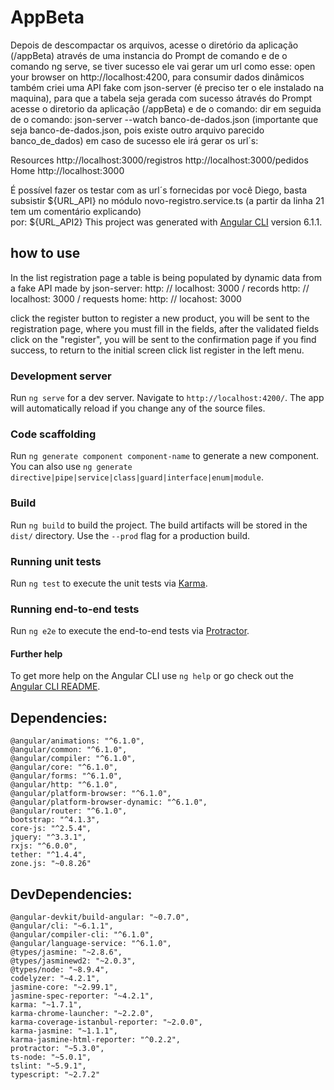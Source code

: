 # AppBeta

Depois de descompactar os arquivos, acesse o diretório da aplicação (/appBeta) através de uma instancia do Prompt de comando e de o comando ng serve, se tiver sucesso ele vai gerar um url como esse: open your browser on http://localhost:4200, para consumir dados dinâmicos também criei uma API fake com json-server (é preciso ter o ele instalado na maquina), para que a tabela seja gerada com sucesso átravés do Prompt acesse o diretorio da aplicação (/appBeta) e de o comando: dir em seguida de o comando: json-server --watch banco-de-dados.json (importante que seja banco-de-dados.json, pois existe outro arquivo parecido banco_de_dados) em caso de sucesso ele irá gerar os url´s: 
  
Resources
  http://localhost:3000/registros
  http://localhost:3000/pedidos
  Home
  http://localhost:3000

É possível fazer os testar com as url´s fornecidas por você Diego, basta subsistir 
${URL_API}
no módulo novo-registro.service.ts (a partir da linha 21 tem um comentário explicando)   
por: ${URL_API2}
This project was generated with [Angular CLI](https://github.com/angular/angular-cli) version 6.1.1.

## how to use

In the list registration page a table is being populated by dynamic data from a fake API made by json-server:
  http: // localhost: 3000 / records
  http: // localhost: 3000 / requests
  home: http: // locahost: 3000

click the register button to register a new product, you will be sent to the registration page, where you must fill in the fields, after the validated fields click on the "register", you will be sent to the confirmation page if you find success, to return to the initial screen click list register in the left menu. 

### Development server

Run `ng serve` for a dev server. Navigate to `http://localhost:4200/`. The app will automatically reload if you change any of the source files.

### Code scaffolding

Run `ng generate component component-name` to generate a new component. You can also use `ng generate directive|pipe|service|class|guard|interface|enum|module`.

### Build

Run `ng build` to build the project. The build artifacts will be stored in the `dist/` directory. Use the `--prod` flag for a production build.

### Running unit tests

Run `ng test` to execute the unit tests via [Karma](https://karma-runner.github.io).

### Running end-to-end tests

Run `ng e2e` to execute the end-to-end tests via [Protractor](http://www.protractortest.org/).

#### Further help

To get more help on the Angular CLI use `ng help` or go check out the [Angular CLI README](https://github.com/angular/angular-cli/blob/master/README.md).

## Dependencies:

    @angular/animations: "^6.1.0",
    @angular/common: "^6.1.0",
    @angular/compiler: "^6.1.0",
    @angular/core: "^6.1.0",
    @angular/forms: "^6.1.0",
    @angular/http: "^6.1.0",
    @angular/platform-browser: "^6.1.0",
    @angular/platform-browser-dynamic: "^6.1.0",
    @angular/router: "^6.1.0",
    bootstrap: "^4.1.3",
    core-js: "^2.5.4",
    jquery: "^3.3.1",
    rxjs: "^6.0.0",
    tether: "^1.4.4",
    zone.js: "~0.8.26"

## DevDependencies: 

    @angular-devkit/build-angular: "~0.7.0",
    @angular/cli: "~6.1.1",
    @angular/compiler-cli: "^6.1.0",
    @angular/language-service: "^6.1.0",
    @types/jasmine: "~2.8.6",
    @types/jasminewd2: "~2.0.3",
    @types/node: "~8.9.4",
    codelyzer: "~4.2.1",
    jasmine-core: "~2.99.1",
    jasmine-spec-reporter: "~4.2.1",
    karma: "~1.7.1",
    karma-chrome-launcher: "~2.2.0",
    karma-coverage-istanbul-reporter: "~2.0.0",
    karma-jasmine: "~1.1.1",
    karma-jasmine-html-reporter: "^0.2.2",
    protractor: "~5.3.0",
    ts-node: "~5.0.1",
    tslint: "~5.9.1",
    typescript: "~2.7.2"

 
